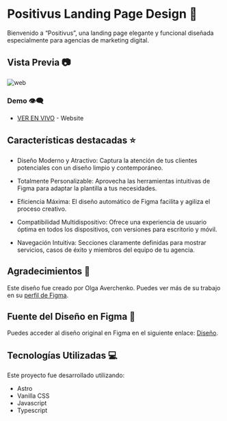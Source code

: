 # Positivus Landing Page Design 📢

Bienvenido a “Positivus”, una landing page elegante y funcional diseñada especialmente para agencias de marketing digital.

## Vista Previa 📷

![web](https://res.cloudinary.com/dncmrwppr/image/upload/v1723836558/image_12_ktmge8.jpg)

### Demo 👁‍🗨

- [VER EN VIVO](https://positivus-azure.vercel.app/) - Website

## Características destacadas ⭐

- Diseño Moderno y Atractivo: Captura la atención de tus clientes potenciales con un diseño limpio y contemporáneo.

- Totalmente Personalizable: Aprovecha las herramientas intuitivas de Figma para adaptar la plantilla a tus necesidades.

- Eficiencia Máxima: El diseño automático de Figma facilita y agiliza el proceso creativo.

- Compatibilidad Multidispositivo: Ofrece una experiencia de usuario óptima en todos los dispositivos, con versiones para escritorio y móvil.

- Navegación Intuitiva: Secciones claramente definidas para mostrar servicios, casos de éxito y miembros del equipo de tu agencia.

## Agradecimientos 💌

Este diseño fue creado por Olga Averchenko. Puedes ver más de su trabajo en su [perfil de Figma](https://www.figma.com/@olgaaverchenko).

## Fuente del Diseño en Figma 🎨

Puedes acceder al diseño original en Figma en el siguiente enlace: [Diseño](https://www.figma.com/community/file/1230604708032389430/positivus-landing-page-design).

## Tecnologías Utilizadas 💻

Este proyecto fue desarrollado utilizando:

- Astro
- Vanilla CSS
- Javascript
- Typescript
